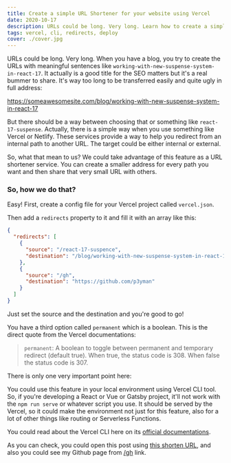 ```yaml
---
title: Create a simple URL Shortener for your website using Vercel
date: 2020-10-17
description: URLs could be long. Very long. Learn how to create a simple URL Shortener for your website using Vercel redirects feature.
tags: vercel, cli, redirects, deploy
cover: ./cover.jpg
---
```


URLs could be long. Very long. When you have a blog, you try to create the URLs with meaningful sentences like `working-with-new-suspense-system-in-react-17`. It actually is a good title for the SEO matters but it's a real bummer to share. It's way too long to be transferred easily and quite ugly in full address:

https://someawesomesite.com/blog/working-with-new-suspense-system-in-react-17

But there should be a way between choosing that or something like `react-17-suspense`. Actually, there is a simple way when you use something like Vercel or Netlify. These services provide a way to help you redirect from an internal path to another URL. The target could be either internal or external.

So, what that mean to us? We could take advantage of this feature as a URL shortener service. You can create a smaller address for every path you want and then share that very small URL with others.

### So, how we do that?

Easy! First, create a config file for your Vercel project called `vercel.json`.

Then add a `redirects` property to it and fill it with an array like this:

```json
{
  "redirects": [
    {
      "source": "/react-17-suspence",
      "destination": "/blog/working-with-new-suspense-system-in-react-17"
    },
    {
      "source": "/gh",
      "destination": "https://github.com/p3yman"
    }
  ]
}
```

Just set the source and the destination and you're good to go!

You have a third option called `permanent` which is a boolean. This is the direct quote from the Vercel documentations:

> `permanent`: A boolean to toggle between permanent and temporary redirect (default true). When true, the status code is 308. When false the status code is 307.

There is only one very important point here:

You could use this feature in your local environment using Vercel CLI tool. So, if you're developing a React or Vue or Gatsby project, it'll not work with the `npm run serve` or whatever script you use. It should be served by the Vercel, so it could make the environment not just for this feature, also for a lot of other things like routing or Serverless Functions.

You could read about the Vercel CLI here on its [official documentations](https://vercel.com/docs/cli).

As you can check, you could open this post using [this shorten URL](/vercel-redirects), and also you could see my Github page from [/gh](/gh) link.

